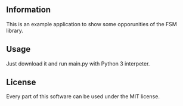 ## Information
This is an example application to show some opporunities of the FSM library.

## Usage
Just download it and run main.py with Python 3 interpeter.

## License
Every part of this software can be used under the MIT license.